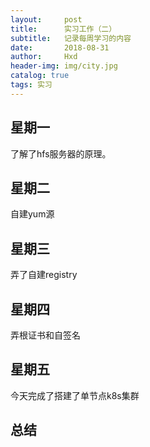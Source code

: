 ```yaml
---
layout:     post
title:      实习工作（二）
subtitle:   记录每周学习的内容
date:       2018-08-31
author:     Hxd
header-img: img/city.jpg
catalog: true
tags: 实习
---
```


## 星期一

了解了hfs服务器的原理。

## 星期二

自建yum源

## 星期三

弄了自建registry


## 星期四

弄根证书和自签名

## 星期五
今天完成了搭建了单节点k8s集群


## 总结



 